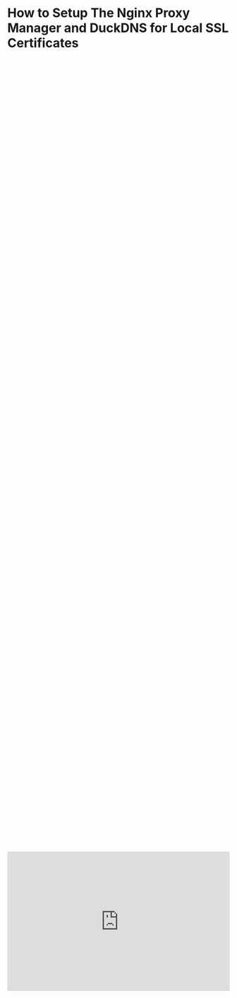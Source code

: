 # How to Setup The Nginx Proxy Manager and DuckDNS for Local SSL Certificates

<div style="display: flex; justify-content: center; align-items: center; height: 100%;">
    <iframe width="560" height="315" src="https://www.youtube.com/embed/DjKom4B4USo?si=2mTOOYuxy4Zwk7-l" frameborder="0" allow="accelerometer; autoplay; clipboard-write; encrypted-media; gyroscope; picture-in-picture" allowfullscreen></iframe>
</div>

## Create a Virtual Machine or Container

Setup a VM or CT on your preferred platoform, in our case we are going to create a CT on Proxmox:

Watch our video shown above if you need to know how to do this!

<a href="/images/EP26_nginxproxymanagerssl/ct overview.png" class="image-expand">
    <img src="/images/EP26_nginxproxymanagerssl/ct overview.png" alt="Description of your image">
</a>

## Installing Docker
We are going to use their documentation found [here](https://docs.docker.com/engine/install/ubuntu/)

First, ensure your system is up to date with

```
sudo apt update && sudo apt upgrade -y
```

<a href="/images/EP26_nginxproxymanagerssl/Still 2025-03-14 124231_1.15.1.png" class="image-expand">
    <img src="/images/EP26_nginxproxymanagerssl/Still 2025-03-14 124231_1.15.1.png" alt="Description of your image">
</a>

Next we need to set up Docker's apt repository.

```
# Add Docker's official GPG key:
sudo apt-get update
sudo apt-get install ca-certificates curl
sudo install -m 0755 -d /etc/apt/keyrings
sudo curl -fsSL https://download.docker.com/linux/ubuntu/gpg -o /etc/apt/keyrings/docker.asc
sudo chmod a+r /etc/apt/keyrings/docker.asc

# Add the repository to Apt sources:
echo \
  "deb [arch=$(dpkg --print-architecture) signed-by=/etc/apt/keyrings/docker.asc] https://download.docker.com/linux/ubuntu \
  $(. /etc/os-release && echo "${UBUNTU_CODENAME:-$VERSION_CODENAME}") stable" | \
  sudo tee /etc/apt/sources.list.d/docker.list > /dev/null
sudo apt-get update
```

<a href="/images/EP26_nginxproxymanagerssl/Still 2025-03-14 124231_1.16.1.png" class="image-expand">
    <img src="/images/EP26_nginxproxymanagerssl/Still 2025-03-14 124231_1.16.1.png" alt="Description of your image">
</a>

Install the Docker packages.

```
sudo apt-get install docker-ce docker-ce-cli containerd.io docker-buildx-plugin docker-compose-plugin
```

<a href="/images/EP26_nginxproxymanagerssl/Still 2025-03-14 124231_1.16.2.png" class="image-expand">
    <img src="/images/EP26_nginxproxymanagerssl/Still 2025-03-14 124231_1.16.2.png" alt="Description of your image">
</a>

Verify that the installation is successful by running the hello-world image:

```
sudo docker run hello-world
```

<a href="/images/EP26_nginxproxymanagerssl/Still 2025-03-14 124231_1.18.1.png" class="image-expand">
    <img src="/images/EP26_nginxproxymanagerssl/Still 2025-03-14 124231_1.18.1.png" alt="Description of your image">
</a>

## Creating the Nginx Docker Compose File

Go ahead and create the docker-compose file with

```
nano docker-compose.yml
```

<a href="/images/EP26_nginxproxymanagerssl/Still 2025-03-14 124914_1.18.2.png" class="image-expand">
    <img src="/images/EP26_nginxproxymanagerssl/Still 2025-03-14 124914_1.18.2.png" alt="Description of your image">
</a>

Then you need to paste the MINIMUM required to compose file content, which is:

```
services:
  app:
    image: 'jc21/nginx-proxy-manager:latest'
    restart: unless-stopped
    ports:
      - '80:80'
      - '81:81'
      - '443:443'
    volumes:
      - ./data:/data
      - ./letsencrypt:/etc/letsencrypt
```

<a href="/images/EP26_nginxproxymanagerssl/Still 2025-03-14 124914_1.19.1.png" class="image-expand">
    <img src="/images/EP26_nginxproxymanagerssl/Still 2025-03-14 124914_1.19.1.png" alt="Description of your image">
</a>

Bring up your stack with:

```
docker-compose up -d

# If using docker-compose-plugin
docker compose up -d
```

<a href="/images/EP26_nginxproxymanagerssl/Still 2025-03-14 124914_1.21.1.png" class="image-expand">
    <img src="/images/EP26_nginxproxymanagerssl/Still 2025-03-14 124914_1.21.1.png" alt="Description of your image">
</a>

## How to Login to Nginx Proxy Manager

When your docker container runs, connect to the IP on the port 81 for the admin interface. Sometimes, this can take a little bit because of the entropy of keys. Then create your own username, email, and password.

If you do not know your VM/CT IP you can use the following command to find it:

```
ip a
```

<a href="/images/EP26_nginxproxymanagerssl/Still 2025-03-14 125654_1.23.1.png" class="image-expand">
    <img src="/images/EP26_nginxproxymanagerssl/Still 2025-03-14 125654_1.23.1.png" alt="Description of your image">
</a>

Then head to the site in your browser using:

```
http://<your VM/Container IP>:81
```

Email:

``` 
admin@example.com
```

Password:

```
changeme
```

<a href="/images/EP26_nginxproxymanagerssl/Still 2025-03-14 125654_1.25.1.png" class="image-expand">
    <img src="/images/EP26_nginxproxymanagerssl/Still 2025-03-14 125654_1.25.1.png" alt="Description of your image">
</a>

## Creating your DuckDNS SSL Certificate

Head over to DuckDNS's website and login with your google account or other [here](https://www.duckdns.org/)

After you have logged in create a subdomain and add the IP address of your Nginx Proxy Manager VM/CT/Device. 

NOTE: This is also where you will get your token ID. 

<a href="/images/EP26_nginxproxymanagerssl/Still 2025-03-14 130708_1.37.1.png" class="image-expand">
    <img src="/images/EP26_nginxproxymanagerssl/Still 2025-03-14 130708_1.37.1.png" alt="Description of your image">
</a>

 Now on your Nginx Proxy Manager Site click *SSL certificates* at the top and *Add SSL Certificate*

 <a href="/images/EP26_nginxproxymanagerssl/Still 2025-03-14 130624_1.39.1.png" class="image-expand">
    <img src="/images/EP26_nginxproxymanagerssl/Still 2025-03-14 130624_1.39.1.png" alt="Description of your image">
</a>

 Fill out the information as shown below. Keep in mind you will add your `<subdomain_youcreated>.duckdns.org` AND a `*.<subdomain_youcreated>.duckdns.org`. ***Pay close attention to that wildcard, this will allow you to create many sub-sub domains on your local network!***

 <!DOCTYPE html>
<html lang="en">
<head>
<meta charset="UTF-8">
<meta name="viewport" content="width=device-width, initial-scale=1.0">

<title>Warning Box Example</title>

<style>
.warning-box {
    background-color: #E4141E; /* Light red background color */
    border-left: 6px solid #8CD2F4; /* Red border on the left side */
    padding: 10px; /* Padding inside the box */
    margin-bottom: 20px; /* Margin at the bottom to separate from other content */
}
</style>
</head>
<body>

<div class="warning-box">
    <p>YOU MAY GET A FAILED ERROR after clicking SAVE, this is due to all the public DNS servers in the world have not populated your new domain name yet. Wait a couple minutes, click save again and see if it works. </p>
</div>

</body>
</html>


 <a href="/images/EP26_nginxproxymanagerssl/Still 2025-03-14 130624_1.43.1.png" class="image-expand">
    <img src="/images/EP26_nginxproxymanagerssl/Still 2025-03-14 130624_1.43.1.png" alt="Description of your image">
</a>

We now have a succesful SSL certificate (after about 5 minutes of waiting for the DNS record to populate around the world)

<a href="/images/EP26_nginxproxymanagerssl/Still 2025-03-14 131610_1.45.1.png" class="image-expand">
    <img src="/images/EP26_nginxproxymanagerssl/Still 2025-03-14 131610_1.45.1.png" alt="Description of your image">
</a>

Now on your Proxy Dashboard click *hosts* at the top then click *Proxy hosts* then *add proxy host* at the top right. 

In this example you can see we added the `<pve>` <kbd>.</kbd> part to our domain `lthlearn.duckdns.org` that is how we can use the wild card `*` we created earlier. For all services on our network we will replace that wildcard with the site name we want. Also be mindful, Proxmox uses HTTPs by default but for most services you will probably select HTTP in the *scheme* box.

<!DOCTYPE html>
<html lang="en">
<head>
<meta charset="UTF-8">
<meta name="viewport" content="width=device-width, initial-scale=1.0">

<title>Warning Box Example</title>

<style>
.warning-box {
    background-color: #E4141E; /* Light red background color */
    border-left: 6px solid #8CD2F4; /* Red border on the left side */
    padding: 10px; /* Padding inside the box */
    margin-bottom: 20px; /* Margin at the bottom to separate from other content */
}
</style>
</head>
<body>

<div class="warning-box">
    <p>Some services may require you to enable the `websockets support` option to work properly. Example: Code boxes that auto copy the commands require it.</p>
</div>

</body>
</html>


<a href="/images/EP26_nginxproxymanagerssl/Still 2025-03-14 131610_1.48.1.png" class="image-expand">
    <img src="/images/EP26_nginxproxymanagerssl/Still 2025-03-14 131610_1.48.1.png" alt="Description of your image">
</a>

After you click save you should now see your SSL/Domain entry. Try clicking it, for some of you it may work! If you use OPNsense like me, it will not, it will be blocked so we have one more step!

<a href="/images/EP26_nginxproxymanagerssl/Still 2025-03-14 131610_1.49.1.png" class="image-expand">
    <img src="/images/EP26_nginxproxymanagerssl/Still 2025-03-14 131610_1.49.1.png" alt="Description of your image">
</a>

## Create an OPNSense Local DNS Wild Card Entry

Enable Unbound DNS:

Navigate to Services > Unbound DNS > General Settings.

Ensure that Unbound DNS is enabled.

<a href="/images/EP26_nginxproxymanagerssl/part 1 _ OPNsense.localdomain.png" class="image-expand">
    <img src="/images/EP26_nginxproxymanagerssl/part 1 _ OPNsense.localdomain.png" alt="Description of your image">
</a>

Add a Wildcard DNS Override:


Go to Services > Unbound DNS > Overrides.


Click the orange + Add button under Host Overrides.

<a href="/images/EP26_nginxproxymanagerssl/part 2 _ OPNsense.localdomain.png" class="image-expand">
    <img src="/images/EP26_nginxproxymanagerssl/part 2 _ OPNsense.localdomain.png" alt="Description of your image">
</a>

Fill out the form:

Host: * (wildcard for all subdomains).

Domain: duckdns.org.

Type: Select A for IPv4.

IP Address: Enter the internal IP of your Nginx Proxy Manager server (e.g., 192.168.50.234).

Optionally, add a description like "Wildcard for DuckDNS domains."

Save and apply changes.

<a href="/images/EP26_nginxproxymanagerssl/part 3_ OPNsense.localdomain.png" class="image-expand">
    <img src="/images/EP26_nginxproxymanagerssl/part 3_ OPNsense.localdomain.png" alt="Description of your image">
</a>

Flush DNS Cache:

After creating the override, flush the DNS cache on your local machine:

Open your CMD and type the following:

Windows:
```
ipconfig /flushdns
```

## Assign More domains to your outher services

Now go back to your Nginx Proxy Manager and click on your domain again and it should work!

Repeat the *proxy host* process for all the services you want to have SSL certifications to get rid of those annoying unsecure SSL errors! 

<a href="/images/EP26_nginxproxymanagerssl/2025-03-14 13_33_30-Nginx Proxy Manager.png" class="image-expand">
    <img src="/images/EP26_nginxproxymanagerssl/2025-03-14 13_33_30-Nginx Proxy Manager.png" alt="Description of your image">
</a>

*Secured websites are now working*

<a href="/images/EP26_nginxproxymanagerssl/2025-03-14 13_35_11-Nginx Proxy Manager.png" class="image-expand">
    <img src="/images/EP26_nginxproxymanagerssl/2025-03-14 13_35_11-Nginx Proxy Manager.png" alt="Description of your image">
</a>

## Follow Us on Social Media

[YouTube](https://www.youtube.com/@learntohomelab)

[Discord](https://discord.gg/6MsHSJWZpH)

[Patreon](https://www.patreon.com/c/learntohomelab)

[Reddit](https://www.reddit.com/r/learntohomelab/)

[Rumble](https://rumble.com/c/c-7585051)